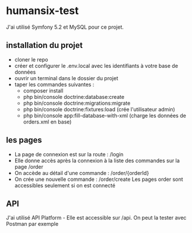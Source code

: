# humansix-test

J'ai utilisé Symfony 5.2 et MySQL pour ce projet.

## installation du projet

- cloner le repo
- créer et configurer le .env.local avec les identifiants à votre base de données
- ouvrir un terminal dans le dossier du projet
- taper les commandes suivantes :
  - composer install
  - php bin/console doctrine:database:create
  - php bin/console doctrine:migrations:migrate
  - php bin/console doctrine:fixtures:load (crée l'utilisateur admin)
  - php bin/console app:fill-database-with-xml (charge les données de orders.xml en base)

## les pages

- La page de connexion est sur la route : /login
- Elle donne accès après la connexion à la liste des commandes sur la page /order
- On accède au détail d'une commande : /order/{orderId}
- On crée une nouvelle commande : /order/create
Les pages order sont accessibles seulement si on est connecté

## API

J'ai utilisé API Platform - Elle est accessible sur /api. On peut la tester avec Postman par exemple
